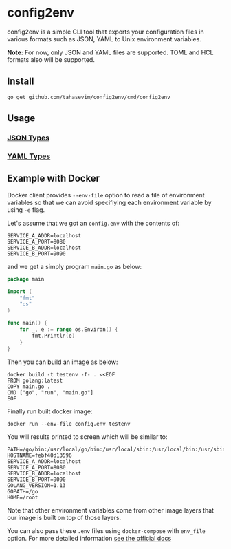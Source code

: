 # config2env

config2env is a simple CLI tool that exports your configuration files in various formats such as JSON, YAML to Unix environment variables.

**Note:** For now, only JSON and YAML files are supported. 
TOML and HCL formats also will be supported.

## Install

`go get github.com/tahasevim/config2env/cmd/config2env`

## Usage

### [JSON Types](JSON.md)
### [YAML Types](YAML.md)

## Example with Docker

Docker client provides `--env-file` option to read a file of environment variables so that we can avoid specifiying each environment variable by using `-e` flag.

Let's assume that we got an `config.env` with the contents of: 
```
SERVICE_A_ADDR=localhost
SERVICE_A_PORT=8080
SERVICE_B_ADDR=localhost
SERVICE_B_PORT=9090
```

and we get a simply program `main.go` as below:
```go
package main

import (
	"fmt"
	"os"
)

func main() {
	for _, e := range os.Environ() {
		fmt.Println(e)
	}
}
```

Then you can build an image as below:

```docker
docker build -t testenv -f- . <<EOF
FROM golang:latest
COPY main.go .
CMD ["go", "run", "main.go"]
EOF
```
Finally run built docker image:

```docker
docker run --env-file config.env testenv
```

You will results printed to screen which will be similar to:
```
PATH=/go/bin:/usr/local/go/bin:/usr/local/sbin:/usr/local/bin:/usr/sbin:/usr/bin:/sbin:/bin
HOSTNAME=febf40d13596
SERVICE_A_ADDR=localhost
SERVICE_A_PORT=8080
SERVICE_B_ADDR=localhost
SERVICE_B_PORT=9090
GOLANG_VERSION=1.13
GOPATH=/go
HOME=/root
```

Note that other environment variables come from other image layers that our image is built on top of those layers.

You can also pass these `.env` files using `docker-compose` with `env_file` option. For more detailed information [see the official docs](https://docs.docker.com/compose/environment-variables/)